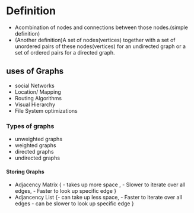 # Definition

- Acombination of nodes and connections between those nodes.(simple definition)
- (Another definition)A set of nodes(vertices) together with a set of unordered pairs of these nodes(vertices) for an undirected graph or a set of ordered pairs for a directed graph.

## uses of Graphs

- social Networks
- Location/ Mapping
- Routing Algorithms
- Visual Hierarchy
- File System optimizations

### Types of graphs

- unweighted graphs
- weighted graphs
- directed graphs
- undirected graphs

#### Storing Graphs

- Adjacency Matrix { - takes up more space , - Slower to iterate over all edges, - Faster to look up specific edge }
- Adjancency List {- can take up less space, - Faster to iterate over all edges - can be slower to look up specific edge }
